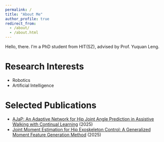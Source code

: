 ```yaml
---
permalink: /
title: "About Me"
author_profile: true
redirect_from: 
  - /about/
  - /about.html
---
```


Hello, there. I'm a PhD student from HIT(SZ), advised by Prof. Yuquan Leng. 

Research Interests
======
- Robotics
- Artificial Intelligence

Selected Publications
======
- [AJaP: An Adaptive Network for Hip Joint Angle Prediction in Assistive Walking with Continual Learning](https://ieeexplore.ieee.org/document/11049997) (2025)
- [Joint Moment Estimation for Hip Exoskeleton Control: A Generalized Moment Feature Generation Method](https://www.sciencedirect.com/science/article/pii/S2667379725000373) (2025)
